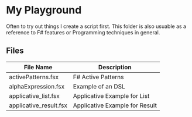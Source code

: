 # My Playground

Often to try out things I create a script first. This folder
is also usuable as a reference to F# features or Programming techniques in
general.

## Files

File Name              | Description
-----------------------|-------------------
activePatterns.fsx     | F# Active Patterns
alphaExpression.fsx    | Example of an DSL
applicative_list.fsx   | Applicative Example for List
applicative_result.fsx | Applicative Example for Result
